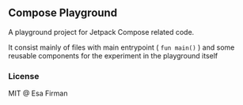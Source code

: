 ## Compose Playground

A playground project for Jetpack Compose related code.

It consist mainly of files with main entrypoint ( `fun main()` ) and some reusable
components for the experiment in the playground itself

### License 

MIT @ Esa Firman
